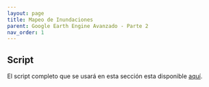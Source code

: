 ```yaml
---
layout: page
title: Mapeo de Inundaciones
parent: Google Earth Engine Avanzado - Parte 2
nav_order: 1
---
```


## Script
El script completo que se usará en esta sección esta disponible [aquí]().
